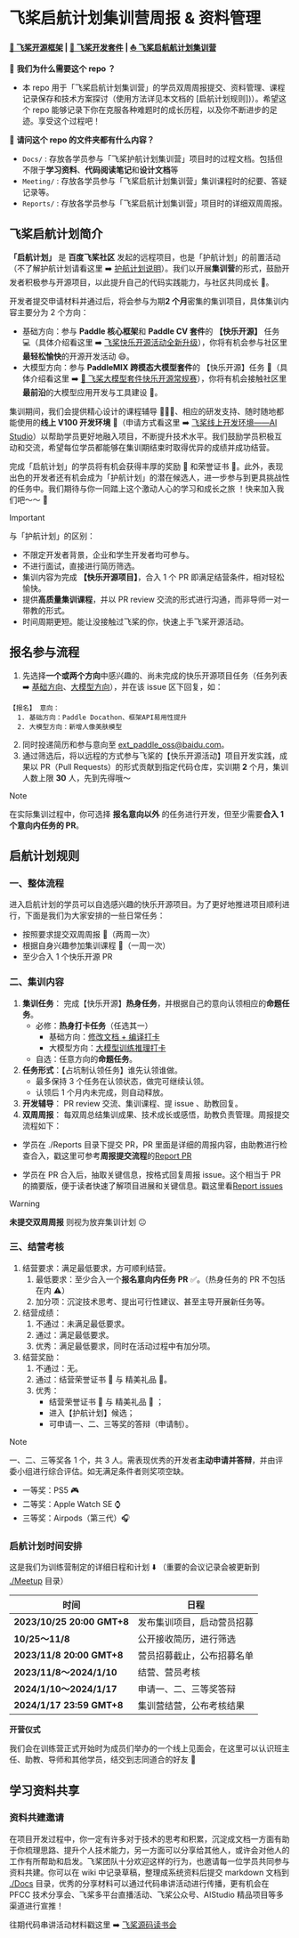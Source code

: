 # 飞桨启航计划集训营周报 & 资料管理
**[🚀 飞桨开源框架](https://github.com/PaddlePaddle/Paddle) | [🧰 飞桨开发套件](https://github.com/PaddlePaddle/PaddleOCR) | [⛵ 飞桨启航航计划集训营]( xxxxxx )**

🤔 **我们为什么需要这个 repo ？**
- 本 repo 用于「飞桨启航计划集训营」的学员双周周报提交、资料管理、课程记录保存和技术方案探讨（使用方法详见本文档的 [启航计划规则])）。希望这个 repo 能够记录下你在克服各种难题时的成长历程，以及你不断进步的足迹。享受这个过程吧！ 

📁 **请问这个 repo 的文件夹都有什么内容？**
- `Docs/` : 存放各学员参与「飞桨护航计划集训营」项目时的过程文档。包括但不限于**学习资料**、**代码阅读笔记**和**设计文档**等
- `Meeting/` : 存放各学员参与「飞桨启航计划集训营」集训课程时的纪要、答疑记录等。
- `Reports/` :  存放各学员参与「飞桨启航计划集训营」项目时的详细双周周报。

## 飞桨启航计划简介
**「启航计划」** 是 **百度飞桨社区** 发起的远程项目，也是「护航计划」的前置活动（不了解护航计划请看这里 ➡️ [护航计划说明](https://github.com/PFCCLab/Camp)）。我们以开展**集训营**的形式，鼓励开发者积极参与开源项目，以此提升自己的代码实践能力，与社区共同成长 💪。

开发者提交申请材料并通过后，将会参与为期**2 个月**密集的集训项目，具体集训内容主要分为 2 个方向：

- 基础方向：参与 **Paddle 核心框架**和 **Paddle CV 套件**的 **【快乐开源】** 任务 💻（具体介绍看这里 ➡️ [飞桨快乐开源活动全新升级](https://github.com/PaddlePaddle/Paddle/issues/56689)），你将有机会参与社区里**最轻松愉快**的开源开发活动 😄。
- 大模型方向：参与 **PaddleMIX 跨模态大模型套件**的 【快乐开源】任务 🤖（具体介绍看这里 ➡️ [🏅️ 飞桨大模型套件快乐开源常规赛](https://github.com/PaddlePaddle/PaddleMIX/issues/272)），你将有机会接触社区里**最前沿**的大模型应用开发与工具建设 🤩。

集训期间，我们会提供精心设计的课程辅导 🧑🏻‍💻、相应的研发支持、随时随地都能使用的**线上 V100 开发环境** 🔧（申请方式看这里 ➡️ [飞桨线上开发环境——AI Studio](https://github.com/PaddlePaddle/community/tree/master/pfcc/call-for-contributions#%E9%A3%9E%E6%A1%A8%E7%BA%BF%E4%B8%8A%E5%BC%80%E5%8F%91%E7%8E%AF%E5%A2%83ai-studio)）以帮助学员更好地融入项目，不断提升技术水平。我们鼓励学员积极互动和交流，希望每位学员都能够在集训期结束时取得优异的成绩并成功结营。

完成「启航计划」的学员将有机会获得丰厚的奖励 🎁 和荣誉证书 📃。此外，表现出色的开发者还有机会成为「护航计划」的潜在候选人，进一步参与到更具挑战性的任务中。我们期待与你一同踏上这个激动人心的学习和成长之旅 ！快来加入我们吧～～ 💓

> [!IMPORTANT]  
> 与「护航计划」的区别：
>
> - 不限定开发者背景，企业和学生开发者均可参与。
> - 不进行面试，直接进行简历筛选。
> - 集训内容为完成 **【快乐开源项目】**，合入 1 个 PR 即满足结营条件，相对轻松愉快。
> - 提供**高质量集训课程**，并以 PR review 交流的形式进行沟通，而非导师一对一带教的形式。
> - 时间周期更短。能让没接触过飞桨的你，快速上手飞桨开源活动。



## 报名参与流程
1. 先选择**一个或两个方向**中感兴趣的、尚未完成的快乐开源项目任务（任务列表 ➡️ [基础方向](https://github.com/PaddlePaddle/Paddle/issues/56689#happy-tasks)、[大模型方向](https://github.com/PaddlePaddle/PaddleMIX/issues/272)），并在该 issue 区下回复，如：

```
【报名】 意向：
  1. 基础方向：Paddle Docathon、框架API易用性提升
  2. 大模型方向：新增人像美肤模型
```

2. 同时投递简历和参与意向至 [ext_paddle_oss@baidu.com](mailto:ext_paddle_oss@baidu.com)。
3. 通过筛选后，将以远程的方式参与飞桨的【快乐开源活动】项目开发实践，成果以 PR（Pull Requests）的形式贡献到指定代码仓库，实训期 **2** 个月，集训人数上限 **30** 人，先到先得哦～

> [!NOTE]  
> 在实际集训过程中，你可选择 **报名意向以外** 的任务进行开发，但至少需要**合入 1 个意向内任务的 PR**。

## 启航计划规则

### 一、整体流程
进入启航计划的学员可以自选感兴趣的快乐开源项目。为了更好地推进项目顺利进行，下面是我们为大家安排的一些日常任务：

- 按照要求提交双周周报 📄（两周一次）
- 根据自身兴趣参加集训课程 📖（一周一次）
- 至少合入 1 个快乐开源 PR


### 二、集训内容

1. **集训任务**：
   完成【快乐开源】**热身任务**，并根据自己的意向认领相应的**命题任务**。
   - 必修：**热身打卡任务**（任选其一）
     - 基础方向：[修改文档 + 编译打卡 ](https://github.com/PaddlePaddle/Paddle/issues/56689#warmup-tasks)
     - 大模型方向：[大模型训练推理打卡 ](https://github.com/PaddlePaddle/PaddleMIX/issues/273)
   - 自选：任意方向的**命题任务**。
2. **任务形式**：【占坑制认领任务】谁先认领谁做。
   - 最多保持 3 个任务在认领状态，做完可继续认领。
   - 认领后 1 个月内未完成，则自动释放。
3. **开发辅导**： PR review 交流、集训课程、提 issue 、助教回复。
4. **双周周报**： 每双周总结集训成果、技术成长或感悟，助教负责管理。周报提交流程如下：
- 学员在 ./Reports 目录下提交 PR，PR 里面是详细的周报内容，由助教进行检查合入，戳这里可参考**周报提交流程**的[Report PR](https://github.com/PFCCLab/Starter/issues/3)

- 学员在 PR 合入后，抽取关键信息，按格式回复周报 issue。这个相当于 PR 的摘要版，便于读者快速了解项目进展和关键信息。戳这里看[Report issues](https://github.com/PFCCLab/Starter/issues/4)


> [!WARNING]  
> **未提交双周周报** 则视为放弃集训计划 😐

### 三、结营考核

1. 结营要求：满足最低要求，方可顺利结营。
   1. 最低要求：至少合入一个**报名意向内任务 PR** ✅。（热身任务的 PR 不包括在内 ⚠️）
   2. 加分项：沉淀技术思考、提出可行性建议、甚至主导开展新任务等。
2. 结营成绩：
   1. 不通过：未满足最低要求。
   2. 通过：满足最低要求。
   3. 优秀：满足最低要求，同时在活动过程中有加分项。
3. 结营奖励：
   1. 不通过：无。
   2. 通过：结营荣誉证书 📃 与 精美礼品 🎁。
   3. 优秀：
      - 结营荣誉证书 📃 与 精美礼品 🎁 ；
      - 进入【护航计划】候选；
      - 可申请一、二、三等奖的答辩（申请制）。

> [!NOTE]  
>  一、二、三等奖各 1 个，共 3 人。需表现优秀的开发者**主动申请并答辩**，并由评委小组进行综合评估。如无满足条件者则奖项空缺。
>
> - 一等奖：PS5 🎮
> - 二等奖：Apple Watch SE ⌚️
> - 三等奖：Airpods（第三代）🎧

### 启航计划时间安排

这是我们为训练营制定的详细日程和计划 ⬇️ （重要的会议记录会被更新到 [./Meetup](https://github.com/PFCCLab/Camp/tree/main/Meetup) 目录）

| **时间**                   | **日程**                   |
| -------------------------- | -------------------------- |
| **2023/10/25 20:00 GMT+8** | 发布集训项目，启动营员招募   |
| **10/25～11/8**             | 公开接收简历，进行筛选     |
| **2023/11/8 20:00 GMT+8**  | 营员招募截止，公布招募名单   |
| **2023/11/8～2024/1/10**    | 结营、营员考核            |
| **2024/1/10～2024/1/17**    | 申请一、二、三等奖答辩      |
| **2024/1/17 23:59 GMT+8** | 集训营结营，公布考核结果    |

**开营仪式**

我们会在训练营正式开始时为成员们举办的一个线上见面会，在这里可以认识班主任、助教、导师和其他学员，结交到志同道合的好友 👯



## 学习资料共享

### 资料共建邀请

在项目开发过程中，你一定有许多对于技术的思考和积累，沉淀成文档一方面有助于你梳理思路、提升个人技术能力，另一方面可以分享给其他人，或许会对他人的工作有所帮助和启发。飞桨团队十分欢迎这样的行为，也邀请每一位学员共同参与资料共建。你可以在 wiki 中记录草稿，整理成系统资料后提交 markdown 文档到 [./Docs](https://github.com/PFCCLab/Starter/tree/main/Docs) 目录，优秀的分享材料可以通过代码串讲活动进行传播，更有机会在 PFCC 技术分享会、飞桨多平台直播活动、飞桨公众号、AIStudio 精品项目等多渠道进行宣推！

往期代码串讲活动材料戳这里 ➡️ [飞桨源码读书会](https://github.com/PaddlePaddle/community/tree/master/pfcc/paddle-code-reading)


